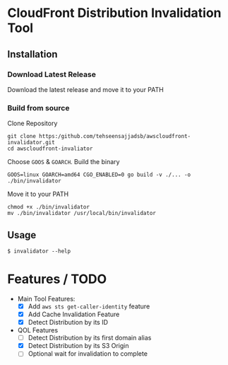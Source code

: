 # CloudFront Distribution Invalidation Tool

## Installation

### Download Latest Release

Download the latest release and move it to your PATH

### Build from source

Clone Repository

```
git clone https:/github.com/tehseensajjadsb/awscloudfront-invalidator.git
cd awscloudfront-invaliator
```

Choose `GOOS` & `GOARCH`. Build the binary

```
GOOS=linux GOARCH=amd64 CGO_ENABLED=0 go build -v ./... -o ./bin/invalidator
```

Move it to your PATH

```
chmod +x ./bin/invalidator
mv ./bin/invalidator /usr/local/bin/invalidator
```

## Usage

```
$ invalidator --help
```


# Features / TODO

- Main Tool Features:
    - [X] Add `aws sts get-caller-identity` feature
    - [X] Add Cache Invalidation Feature
    - [X] Detect Distribution by its ID
- QOL Features
    - [ ] Detect Distribution by its first domain alias
    - [X] Detect Distribution by its S3 Origin
    - [ ] Optional wait for invalidation to complete
